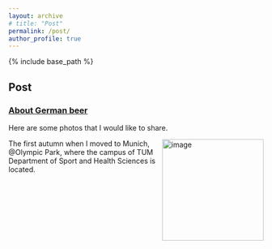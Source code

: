 ```yaml
---
layout: archive
# title: "Post"
permalink: /post/
author_profile: true
---
```

{% include base_path %}

## Post

### [About German beer](https://yanxiang-yang.github.io/posts/2012/08/blog-post-1/) 


Here are some photos that I would like to share.

<img align="right" src="{{https://yanxiang-yang.github.io}}/images/munich1.jpg" width="200" alt="image" /> 
The first autumn when I moved to Munich, @Olympic Park, where the campus of TUM Department of Sport and Health Sciences is located.

